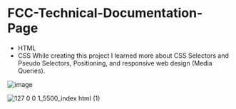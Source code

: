 # FCC-Technical-Documentation-Page
* HTML
* CSS
While creating this project I learned more about CSS Selectors and Pseudo Selectors, Positioning, and responsive web design (Media Queries).
 
![image](https://user-images.githubusercontent.com/91674419/175812810-57bc9b1e-c1f8-496d-9f21-c2af3f35492f.png)

![127 0 0 1_5500_index html (1)](https://user-images.githubusercontent.com/91674419/175812872-8f9d6561-2855-4ee7-a97b-178a157205b1.png)
